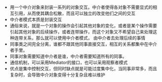 - 用一个中介对象来封装一系列的对象交互。中介者使得各对象不需要显式的相互引用，从而使其耦合松散，而且可以独立的改变他们之间的交互
- 中介者模式本质是封装交互
- 通俗来说，就是一个对象的操作会引起其他对象的变化，或者是某个操作需要引起其他对象的后续操作，或者连带操作，而这个对象又不希望自己来处理这种连带关系，那么就可以使用中介者模式，
由中介者去处理后续的事情
- 同事类之间完全分离，谁都不跟其他同事直接交互，相互的关系都集中在中介者手里。
- 同事对象需要知道中介者是谁，中介者需要知道所有的同事。
- 通信机制，可以采用Mediator的接口，也可以采用观察者模式
- 优点是集中控制交互，但同时缺点就是可能过度集中化，当同事非常多，而且复杂时，会导致中介对象变得十分复杂且难以维护
